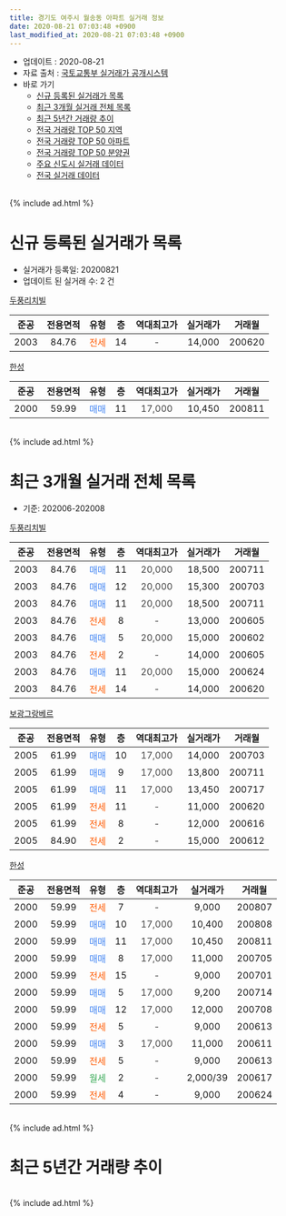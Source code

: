 ```yaml
---
title: 경기도 여주시 월송동 아파트 실거래 정보
date: 2020-08-21 07:03:48 +0900
last_modified_at: 2020-08-21 07:03:48 +0900
---
```


* 업데이트 : 2020-08-21
* 자료 출처 : [국토교통부 실거래가 공개시스템](http://rt.molit.go.kr)
* 바로 가기
    * [신규 등록된 실거래가 목록](#신규-등록된-실거래가-목록)
    * [최근 3개월 실거래 전체 목록](#최근-3개월-실거래-전체-목록)
    * [최근 5년간 거래량 추이](#최근-5년간-거래량-추이)
    * [전국 거래량 TOP 50 지역](https://inasie.github.io/apt-trade-info/최근-3개월-전국에서-가장-거래가-많이-발생한-지역)
    * [전국 거래량 TOP 50 아파트](https://inasie.github.io/apt-trade-info/최근-3개월-전국에서-가장-거래가-많이-발생한-아파트)
    * [전국 거래량 TOP 50 분양권](https://inasie.github.io/apt-trade-info/최근-3개월-전국에서-가장-거래가-많이-발생한-분양권)
    * [주요 신도시 실거래 데이터](https://inasie.github.io/apt-trade-info/주요-신도시)
    * [전국 실거래 데이터](https://inasie.github.io/apt-trade-info/전국)
<br>
{% include ad.html %}
<br>

# 신규 등록된 실거래가 목록
* 실거래가 등록일: 20200821
* 업데이트 된 실거래 수: 2 건


[두풍리치빌](https://search.naver.com/search.naver?query=%EA%B2%BD%EA%B8%B0%EB%8F%84+%EC%97%AC%EC%A3%BC%EC%8B%9C+%EC%9B%94%EC%86%A1%EB%8F%99+%EB%91%90%ED%92%8D%EB%A6%AC%EC%B9%98%EB%B9%8C)

|준공|전용면적|유형|층|역대최고가|실거래가|거래월|
|:---:|:---:|:---:|:---:|:---:|:---:|:---:|
|2003|84.76|<span style="color:#ff5a00">전세</span>|14|<span style="color:#444444">-</span>|14,000|200620|

[한성](https://search.naver.com/search.naver?query=%EA%B2%BD%EA%B8%B0%EB%8F%84+%EC%97%AC%EC%A3%BC%EC%8B%9C+%EC%9B%94%EC%86%A1%EB%8F%99+%ED%95%9C%EC%84%B1)

|준공|전용면적|유형|층|역대최고가|실거래가|거래월|
|:---:|:---:|:---:|:---:|:---:|:---:|:---:|
|2000|59.99|<span style="color:#4285f3">매매</span>|11|<span style="color:#444444">17,000</span>|10,450|200811|


<br>
{% include ad.html %}
<br>

# 최근 3개월 실거래 전체 목록
* 기준: 202006-202008


[두풍리치빌](https://search.naver.com/search.naver?query=%EA%B2%BD%EA%B8%B0%EB%8F%84+%EC%97%AC%EC%A3%BC%EC%8B%9C+%EC%9B%94%EC%86%A1%EB%8F%99+%EB%91%90%ED%92%8D%EB%A6%AC%EC%B9%98%EB%B9%8C)

|준공|전용면적|유형|층|역대최고가|실거래가|거래월|
|:---:|:---:|:---:|:---:|:---:|:---:|:---:|
|2003|84.76|<span style="color:#4285f3">매매</span>|11|<span style="color:#444444">20,000</span>|18,500|200711|
|2003|84.76|<span style="color:#4285f3">매매</span>|12|<span style="color:#444444">20,000</span>|15,300|200703|
|2003|84.76|<span style="color:#4285f3">매매</span>|11|<span style="color:#444444">20,000</span>|18,500|200711|
|2003|84.76|<span style="color:#ff5a00">전세</span>|8|<span style="color:#444444">-</span>|13,000|200605|
|2003|84.76|<span style="color:#4285f3">매매</span>|5|<span style="color:#444444">20,000</span>|15,000|200602|
|2003|84.76|<span style="color:#ff5a00">전세</span>|2|<span style="color:#444444">-</span>|14,000|200605|
|2003|84.76|<span style="color:#4285f3">매매</span>|11|<span style="color:#444444">20,000</span>|15,000|200624|
|2003|84.76|<span style="color:#ff5a00">전세</span>|14|<span style="color:#444444">-</span>|14,000|200620|

[보광그랑베르](https://search.naver.com/search.naver?query=%EA%B2%BD%EA%B8%B0%EB%8F%84+%EC%97%AC%EC%A3%BC%EC%8B%9C+%EC%9B%94%EC%86%A1%EB%8F%99+%EB%B3%B4%EA%B4%91%EA%B7%B8%EB%9E%91%EB%B2%A0%EB%A5%B4)

|준공|전용면적|유형|층|역대최고가|실거래가|거래월|
|:---:|:---:|:---:|:---:|:---:|:---:|:---:|
|2005|61.99|<span style="color:#4285f3">매매</span>|10|<span style="color:#444444">17,000</span>|14,000|200703|
|2005|61.99|<span style="color:#4285f3">매매</span>|9|<span style="color:#444444">17,000</span>|13,800|200711|
|2005|61.99|<span style="color:#4285f3">매매</span>|11|<span style="color:#444444">17,000</span>|13,450|200717|
|2005|61.99|<span style="color:#ff5a00">전세</span>|11|<span style="color:#444444">-</span>|11,000|200620|
|2005|61.99|<span style="color:#ff5a00">전세</span>|8|<span style="color:#444444">-</span>|12,000|200616|
|2005|84.90|<span style="color:#ff5a00">전세</span>|2|<span style="color:#444444">-</span>|15,000|200612|

[한성](https://search.naver.com/search.naver?query=%EA%B2%BD%EA%B8%B0%EB%8F%84+%EC%97%AC%EC%A3%BC%EC%8B%9C+%EC%9B%94%EC%86%A1%EB%8F%99+%ED%95%9C%EC%84%B1)

|준공|전용면적|유형|층|역대최고가|실거래가|거래월|
|:---:|:---:|:---:|:---:|:---:|:---:|:---:|
|2000|59.99|<span style="color:#ff5a00">전세</span>|7|<span style="color:#444444">-</span>|9,000|200807|
|2000|59.99|<span style="color:#4285f3">매매</span>|10|<span style="color:#444444">17,000</span>|10,400|200808|
|2000|59.99|<span style="color:#4285f3">매매</span>|11|<span style="color:#444444">17,000</span>|10,450|200811|
|2000|59.99|<span style="color:#4285f3">매매</span>|8|<span style="color:#444444">17,000</span>|11,000|200705|
|2000|59.99|<span style="color:#ff5a00">전세</span>|15|<span style="color:#444444">-</span>|9,000|200701|
|2000|59.99|<span style="color:#4285f3">매매</span>|5|<span style="color:#444444">17,000</span>|9,200|200714|
|2000|59.99|<span style="color:#4285f3">매매</span>|12|<span style="color:#444444">17,000</span>|12,000|200708|
|2000|59.99|<span style="color:#ff5a00">전세</span>|5|<span style="color:#444444">-</span>|9,000|200613|
|2000|59.99|<span style="color:#4285f3">매매</span>|3|<span style="color:#444444">17,000</span>|11,000|200611|
|2000|59.99|<span style="color:#ff5a00">전세</span>|5|<span style="color:#444444">-</span>|9,000|200613|
|2000|59.99|<span style="color:#34a853">월세</span>|2|<span style="color:#444444">-</span>|2,000/39|200617|
|2000|59.99|<span style="color:#ff5a00">전세</span>|4|<span style="color:#444444">-</span>|9,000|200624|


<br>
{% include ad.html %}
<br>

# 최근 5년간 거래량 추이


<div style="width:100%;">
    <canvas id="deal_progress" height="200"></canvas>
</div>

<script>
new Chart(document.getElementById("deal_progress"), {
    type: 'line',
    data: {
        labels: ['201508','201509','201510','201511','201512','201601','201602','201603','201604','201605','201606','201607','201608','201609','201610','201611','201612','201701','201702','201703','201704','201705','201706','201707','201708','201709','201710','201711','201712','201801','201802','201803','201804','201805','201806','201807','201808','201809','201810','201811','201812','201901','201902','201903','201904','201905','201906','201907','201908','201909','201910','201911','201912','202001','202002','202003','202004','202005','202006','202007','202008'],
        datasets: [{
            label: '매매',
            pointRadius: 1,
            data: [7, 4, 11, 10, 7, 10, 9, 11, 7, 5, 12, 4, 12, 5, 6, 6, 6, 6, 6, 1, 6, 3, 5, 5, 7, 7, 5, 3, 4, 8, 7, 8, 1, 5, 1, 4, 4, 3, 4, 5, 2, 1, 4, 4, 1, 2, 3, 4, 2, 3, 0, 2, 2, 2, 7, 6, 1, 5, 3, 9, 2],
            borderColor: "rgba(255, 201, 14, 1)",
            backgroundColor: "rgba(255, 201, 14, 0.5)",
            fill: false,
            lineTension: 0
        },{
            label: '전월세',
            pointRadius: 1,
            data: [4, 8, 3, 6, 3, 5, 16, 10, 6, 4, 5, 4, 2, 8, 12, 4, 6, 10, 7, 7, 12, 6, 8, 6, 7, 5, 1, 2, 3, 8, 8, 9, 5, 6, 2, 2, 0, 4, 3, 5, 4, 3, 3, 10, 3, 8, 5, 6, 10, 10, 11, 6, 2, 0, 10, 10, 6, 3, 10, 1, 1],
            borderColor: "rgba(0, 141, 185, 1)",
            backgroundColor: "rgba(0, 141, 185, 0.5)",
            fill: false,
            lineTension: 0
        }
        ]
    },
    options: {
        responsive: true,
        title: {
            display: false
        },
        tooltips: {
            mode: 'index',
            intersect: false
        },
        hover: {
            mode: 'nearest',
            intersect: true
        },
        scales: {
            xAxes: [{
                display: true,
                scaleLabel: {
                    display: true,
                    labelString: '년/월'
                }
            }],
            yAxes: [{
                display: true,
                ticks: {
                    suggestedMin: 0,
                },
                scaleLabel: {
                    display: true,
                    labelString: '실거래 수'
                }
            }]
        }
    }
});

</script>


<br>
{% include ad.html %}
<br>

